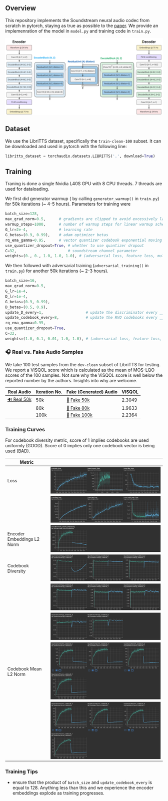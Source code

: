 ## Overview
This repository implements the Soundstream neural audio codec from scratch in pytorch, staying as true as possible to the [paper](https://arxiv.org/abs/2107.03312). We provide an implemenration of the model in `model.py` and training code in `train.py`. 

![](./media/soundstream.png)


## Dataset
We use the LibriTTS dataset, specifically the `train-clean-100` subset. It can be downloaded and used in pytorch with the following line:

```python
libritts_dataset = torchaudio.datasets.LIBRITTS('.', download=True)
```
## Training

Traning is done a single Nvidia L40S GPU with 8 CPU threads. 7 threads are used for dataloading.

We first did generator warmup ( by calling `generator_warmup()` in `train.py`) for 50k iterations (~ 4-5 hours). Parameters for training were

```python
batch_size=128,
max_grad_norm=0.5,      # gradients are clipped to avoid excessively large updates
warmup_steps=1000,      # number of warmup steps for linear warmup schedule
G_lr=2e-4,              # learning rate
G_betas=(0.9, 0.99),    # adam optimizer betas
rq_ema_gamma=0.95,      # vector quantizer codebook exponential moving average update gamma
use_quantizer_dropout=True, # whether to use quantizer dropout
C=32,                       # soundstream channel parameter
weights=(0., 0., 1.0, 1.0, 1.0), # (adversarial loss, feature loss, multi_spectral loss, reconstruction loss, commitment loss)
```

We then followed with adversarial training (`adversarial_training()` in `train.py`) for another 50k iterations (~ 2-3 hours).

```python
batch_size=16,
max_grad_norm=0.5,
G_lr=1e-4,
D_lr=1e-4,
G_betas=(0.9, 0.99),
D_betas=(0.5, 0.9),
update_D_every=1,                   # update the discriminator every ___ iterations
update_codebook_every=8,            # update the RVQ codebooks every ___ iterations
rq_ema_gamma=0.95,
use_quantizer_dropout=True,
C=32,
weights=(1.0, 0.1, 0.01, 1.0, 1.0), # (adversarial loss, feature loss, multi_spectral loss, reconstruction loss, commitment loss)
```

### 🎧 Real vs. Fake Audio Samples

We take 100 test samples from the `dev-clean` subset of LibriTTS for testing. We report a ViSQOL score which is calculated as the mean of MOS-LQO scores of the 100 samples. Not sure why the ViSQOL score is well below the reported number by the authors. Insights into why are welcome.

| Real Audio                        | Iteration No.|  Fake (Generated) Audio             | VISQOL|
|-----------------------------------|--------------|-------------------------------------|-------|
|[🔊 Real 50k](media/5259.wav) | 50k               |  [🤖 Fake 50k](media/5259_50k.wav)   |2.3049 |
|                              | 80k               |  [🤖 Fake 80k](media/5259_80k.wav)   |1.9633 |
|                              | 100k              |  [🤖 Fake 100k](media/5259_100k.wav) |2.2364 |

### Training Curves

For codebook diversity metric, score of 1 implies codebooks are used uniformly (GOOD). Score of 0 implies only one codebook vector is being used (BAD).

| Metric   |                    | 
|----------|------------------------------|
| Loss  | ![Loss 1](media/loss1.png) |
|       | ![Loss 2](media/loss2.png) |
| Encoder Embeddings L2 Norm| ![Enc 50k](media/enc_norm.png) |
| Codebook Diversity | ![Entropy 1](media/entropy1.png)  |
|                    | ![Entropy 2](media/entropy2.png)  |
|                    | ![Entropy 3](media/entropy3.png)  |
| Codebook Mean L2 Norm |![Norm 1](media/codebooknorm1.png) |
|                       |![Norm 2](media/codebooknorm2.png) |



### Training Tips

- ensure that the product of `batch_size` and `update_codebook_every` is equal to 128. Anything less than this and we experience the encoder embeddings explode as training progresses.

